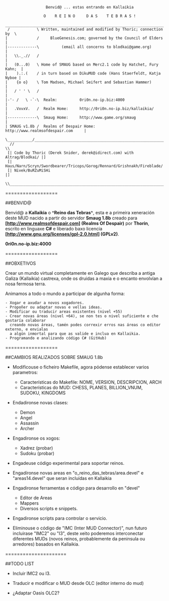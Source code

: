 ```
                  Benvid@ ... estas entrando en Kallaikia

                 O    R E I N O     D A S    T E B R A S !
  _________________________________________________________________________
 /            \ Written, maintained and modified by Thoric; connection by  \
|             /     BlueGenesis.com; governed by the Council of Elders      |
|-------------\          (email all concerns to blodkai@game.org)           |
|   \\._.//   /                                                             |
|   (0...0)   \ Home of SMAUG based on Merc2.1 code by Hatchet, Fury Kahn;  |
|    ).:.(    / in turn based on DikuMUD code (Hans Staerfeldt, Katja Nyboe |
|    {o o}    \ Tom Madsen, Michael Seifert and Sebastian Hammer)           |
|   / ' ' \   /                                                             |
|-'- /   \ -`-\  Realm:          0ri0n.no-ip.biz:4000                       |
|   .VxvxV.   /  Realm Home:     http://0ri0n.no-ip.biz/kallaikia/          |
|-------------\  Smaug Home:     http://www.game.org/smaug                  |
| SMAUG v1.8b /  Realms of Despair Home: http://www.realmsofdespair.com     |
 \___________/_____________________________________________________________/
  //                                                                     \\
 [| Code by Thoric (Derek Snider, derek@idirect.com) with Altrag/Blodkai/ |]
 [| Haus/Narn/Scryn/Swordbearer/Tricops/Gorog/Rennard/Grishnakh/Fireblade/|]
 [| Nivek/BuRZuMiSHi                                                      |]
  \\_____________________________________________________________________//

```

==================

##BENVID@

Benvid@ a **Kallaikia** o **^Reino das Tebras^**,
esta e a primeira xeneraci&oacute;n deste MUD nacido a partir do servidor **Smaug 1.8b** 
creado para **[http://www.realmsofdespair.com] (Realms Of Despair)**
por **Thorin**, escrito en linguaxe **C#** e liberado baxo licencia **[http://www.gnu.org/licenses/gpl-2.0.html] (GPLv2)**.


  **0ri0n.no-ip.biz:4000**

==================

##OBXETIVOS

Crear un mundo virtual completamente en Galego que describa a antiga Galiza (Kallaikia) castrexa,
onde os druidas a maxia e o encanto envolvían a nosa fermosa terra.

Animamos a todo o mundo a participar de algunha forma:

	- Xogar e axudar a novos xogadores.
	- Propoñer ou adaptar novas e vellas ideas.
	- Modificar ou traducir areas existentes (nivel +55)
	- Crear novas áreas (nivel +64), se non tes o nivel suficiente e che gostaría colaborar
	  creando novas áreas, tamén podes correxir erros nas áreas co editor externo, e envialas
	  a algún inmortal para que as valide e inclua en Kallaikia.
	- Programando e analizando código C# (GitHub)
	
==================

##CAMBIOS REALIZADOS SOBRE SMAUG 1.8b

* Modificouse o ficheiro Makefile, agora pódense establecer varios parametros:

	- Características do Makefile: NOME, VERSION, DESCRIPCION, ARCH
	- Características do MUD: CHESS, PLANES, BILLION_VNUM, SUDOKU, KINGDOMS

* Endadironse novas clases:

	- Demon
	- Angel
	- Assassin
	- Archer

* Engadironse os xogos:

	- Xadrez (probar)
	- Sudoku (probar)

* Engadeuse código experimental para soportar reinos.

* Engadíronse novas areas en "o_reino_das_tebras/area.devel" e "areas14.devel" que seran
  incluídas en Kallaikia

* Engadironse ferramentas e código para desarrollo en "devel"

	- Editor de Areas
	- Mappers
	- Diversos scripts e snippets.

* Engadironse scripts para controlar o servicio.

* Eliminouse o código de "IMC (Inter MUD Connector)", nun futuro incluirase "IMC2" ou "I3",
  deste xeito poderemos interconectar diferentes MUDs (novos reinos, probablemente da peninsula
  ou arredores) basados en Kallaikia.

=====================

##TODO LIST

* Incluir IMC2 ou I3.

* Traducir e modificar o MUD desde OLC (editor interno do mud)

* ¿Adaptar Oasis OLC2?

